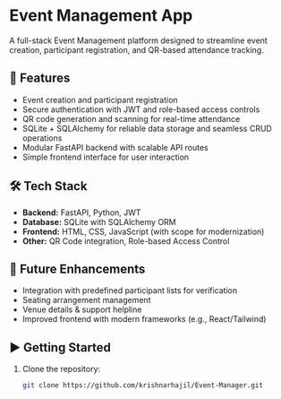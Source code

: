 # Event Management App

A full-stack Event Management platform designed to streamline event creation, participant registration, and QR-based attendance tracking.

## 🚀 Features
- Event creation and participant registration
- Secure authentication with JWT and role-based access controls
- QR code generation and scanning for real-time attendance
- SQLite + SQLAlchemy for reliable data storage and seamless CRUD operations
- Modular FastAPI backend with scalable API routes
- Simple frontend interface for user interaction

## 🛠 Tech Stack
- **Backend:** FastAPI, Python, JWT
- **Database:** SQLite with SQLAlchemy ORM
- **Frontend:** HTML, CSS, JavaScript (with scope for modernization)
- **Other:** QR Code integration, Role-based Access Control

## 📌 Future Enhancements
- Integration with predefined participant lists for verification
- Seating arrangement management
- Venue details & support helpline
- Improved frontend with modern frameworks (e.g., React/Tailwind)

## ▶️ Getting Started
1. Clone the repository:
   ```bash
   git clone https://github.com/krishnarhajil/Event-Manager.git
